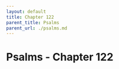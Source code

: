 ```yaml
---
layout: default
title: Chapter 122
parent_title: Psalms
parent_url: ./psalms.md
---
```


# Psalms - Chapter 122

